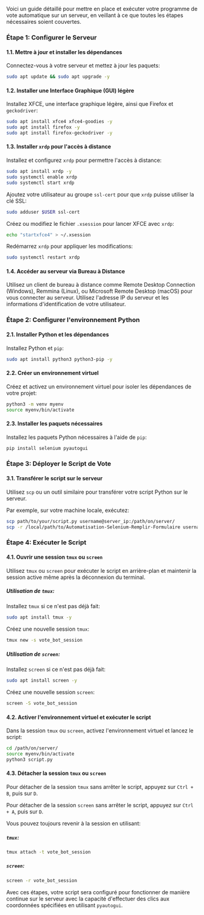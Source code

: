 Voici un guide détaillé pour mettre en place et exécuter votre programme de vote automatique sur un serveur, en veillant à ce que toutes les étapes nécessaires soient couvertes.

### Étape 1: Configurer le Serveur

#### 1.1. Mettre à jour et installer les dépendances
Connectez-vous à votre serveur et mettez à jour les paquets:

```sh
sudo apt update && sudo apt upgrade -y
```

#### 1.2. Installer une Interface Graphique (GUI) légère
Installez XFCE, une interface graphique légère, ainsi que Firefox et `geckodriver`:

```sh
sudo apt install xfce4 xfce4-goodies -y
sudo apt install firefox -y
sudo apt install firefox-geckodriver -y
```

#### 1.3. Installer `xrdp` pour l'accès à distance
Installez et configurez `xrdp` pour permettre l'accès à distance:

```sh
sudo apt install xrdp -y
sudo systemctl enable xrdp
sudo systemctl start xrdp
```

Ajoutez votre utilisateur au groupe `ssl-cert` pour que `xrdp` puisse utiliser la clé SSL:

```sh
sudo adduser $USER ssl-cert
```

Créez ou modifiez le fichier `.xsession` pour lancer XFCE avec `xrdp`:

```sh
echo "startxfce4" > ~/.xsession
```

Redémarrez `xrdp` pour appliquer les modifications:

```sh
sudo systemctl restart xrdp
```

#### 1.4. Accéder au serveur via Bureau à Distance
Utilisez un client de bureau à distance comme Remote Desktop Connection (Windows), Remmina (Linux), ou Microsoft Remote Desktop (macOS) pour vous connecter au serveur. Utilisez l'adresse IP du serveur et les informations d'identification de votre utilisateur.

### Étape 2: Configurer l'environnement Python

#### 2.1. Installer Python et les dépendances
Installez Python et `pip`:

```sh
sudo apt install python3 python3-pip -y
```

#### 2.2. Créer un environnement virtuel
Créez et activez un environnement virtuel pour isoler les dépendances de votre projet:

```sh
python3 -m venv myenv
source myenv/bin/activate
```

#### 2.3. Installer les paquets nécessaires
Installez les paquets Python nécessaires à l'aide de `pip`:

```sh
pip install selenium pyautogui
```

### Étape 3: Déployer le Script de Vote

#### 3.1. Transférer le script sur le serveur
Utilisez `scp` ou un outil similaire pour transférer votre script Python sur le serveur.

Par exemple, sur votre machine locale, exécutez:

```sh
scp path/to/your/script.py username@server_ip:/path/on/server/
scp -r /local/path/to/Automatisation-Selenium-Remplir-Formulaire username@server_ip:/remote/path/
```

### Étape 4: Exécuter le Script

#### 4.1. Ouvrir une session `tmux` ou `screen`
Utilisez `tmux` ou `screen` pour exécuter le script en arrière-plan et maintenir la session active même après la déconnexion du terminal.

##### Utilisation de `tmux`:
Installez `tmux` si ce n'est pas déjà fait:

```sh
sudo apt install tmux -y
```

Créez une nouvelle session `tmux`:

```sh
tmux new -s vote_bot_session
```

##### Utilisation de `screen`:
Installez `screen` si ce n'est pas déjà fait:

```sh
sudo apt install screen -y
```

Créez une nouvelle session `screen`:

```sh
screen -S vote_bot_session
```

#### 4.2. Activer l'environnement virtuel et exécuter le script
Dans la session `tmux` ou `screen`, activez l'environnement virtuel et lancez le script:

```sh
cd /path/on/server/
source myenv/bin/activate
python3 script.py
```

#### 4.3. Détacher la session `tmux` ou `screen`
Pour détacher de la session `tmux` sans arrêter le script, appuyez sur `Ctrl + B`, puis sur `D`.

Pour détacher de la session `screen` sans arrêter le script, appuyez sur `Ctrl + A`, puis sur `D`.

Vous pouvez toujours revenir à la session en utilisant:

##### `tmux`:
```sh
tmux attach -t vote_bot_session
```

##### `screen`:
```sh
screen -r vote_bot_session
```

Avec ces étapes, votre script sera configuré pour fonctionner de manière continue sur le serveur avec la capacité d'effectuer des clics aux coordonnées spécifiées en utilisant `pyautogui`.